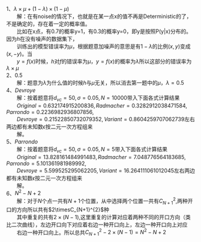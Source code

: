 
1、$\lambda\times\mu+(1-\lambda)\times(1-\mu)$  
&emsp;&emsp;解：在有noise的情况下，也就是在某一点x的值不再是Deterministic的了，不是确定的，存在着一定的概率值。  
&emsp;&emsp;比如在x点，有0.7的概率y=1，有0.3的概率y=0，即y是按照P(y|x)分布的。  因为$h$在没有噪声的数据集下，  
&emsp;&emsp;训练出的模型错误率为$\mu$，根据题意加噪声的意思是有$1-\lambda$的比例$(x, y)$变成$(x, -y)$。当  
&emsp;&emsp;$y=f(x)$时候，$h$对$f$的错误率为$\mu$，$y=f(x)$的概率为$\lambda$所以这部分的错误率为$\lambda\times\mu$  
2、0.5  
&emsp;&emsp;解：题意为$\lambda$为什么值的时候$h$与$\mu$无关，所以消去第一题中的$\mu$，$\lambda=0.5$  
4、$Devroye$  
&emsp;&emsp;解：按着题意将$d_{vc}=50, \sigma=0.05, N=10000$带入下面各式计算结果  
&emsp;&emsp;$Original=0.632174915200836,Radmacher=0.3282912038471584,Parrondo=0.2236982936807856,$  
&emsp;&emsp;$Devroye=0.21522850732079352,Variant=0.8604259707062739$左右两边都有未知数$\epsilon$按二元一次方程组来  
&emsp;&emsp;解。  
5、$Parrondo$  
&emsp;&emsp;解：按着题意将$d_{vc}=50, \sigma=0.05, N=5$带入下面各式计算结果  
&emsp;&emsp;$Original=13.828161484991483,Radmacher=7.048776564183685,Parrondo=5.101361981989992,$  
&emsp;&emsp;$Devroye=5.599525295062205,Variant=16.264111061012045$左右两边都有未知数$\epsilon$按二元一次方程组来  
&emsp;&emsp;解。  
6、$N^{2}-N+2$  
&emsp;&emsp;解：对于$N$个点一共有$N+1$个位置，从中选择两个位置一共有$C_{N+1}^{2}$,两种开口的方向所以共有$2\timesC_{N+1}^{2}$种  
&emsp;&emsp;其中重复的共有$2\times(N-1)$,这里重复的计算对应着两种不同的开口方向（类比二次曲线），左边开口向下对应着右边一种开口向上，左边一种开口向上对应  
&emsp;&emsp;右边一种开口向上。所以总共$C_{N+1}^{2}-2\times(N-1)=N^{2}-N+2$

